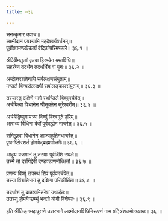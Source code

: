 ```yaml
---
title: ०३६

---
```

सनत्कुमार उवाच॥  
लक्ष्मीदानं प्रवक्ष्यामि महदैश्वर्यवर्धनम्॥  
पूर्वोक्तमण्डपेकार्यं वेदिकोपरिमण्डले॥ ३६.१ ॥  
  
श्रीदेवीमतुलां कृत्वा हिरण्येन यथाविधि॥  
सहस्रेण तदर्धेन तदर्धार्धेन वा पुनः॥ ३६.२ ॥  
  
अष्टोत्तरशतेनापि सर्वलक्षणसंयुताम्॥  
मण्डले विन्यसेल्लक्ष्मीं सर्वालङ्कारसंयुताम्॥ ३६.३ ॥  
  
तस्यास्तु दक्षिणे भागे स्थण्डिले विष्णुमर्चयेत्॥  
अर्चयित्वा विधानेन श्रीसुक्तेन सुरेश्वरीम्॥ ३६.४ ॥  
  
अर्चयेद्विष्णुगायत्र्या विष्णुं विश्वगुरुं हरिम्॥  
आराध्य विधिना देवीं पूर्ववद्धोम माचरेत्॥ ३६.५ ॥  
  
समिद्ध्रुत्वा विधानेन आज्याहुतिमथाचरेत्॥  
पृथगष्टोरशतं होमयेद्ब्राह्मणोत्तमैः॥ ३६.६ ॥  
  
आहूय यजमानं तु तस्याः पूर्वदिशि स्थले॥  
तस्मै तां दर्शयेद्देवीं दण्डवत्प्रणमोत्क्षितौ॥ ३६.७ ॥  
  
प्रणम्य विष्णुं तत्रस्थं शिवं पूर्ववदर्चयेत्॥  
तस्या विंशतिभागं तु दक्षिणा परिकीर्तिता॥ ३६.८ ॥  
  
तदर्धांशं तु दातव्यमितरेषां यथार्हतः॥  
ततस्तु होमयेच्छम्भुं भक्तो योगी विशेषतः॥ ३६.९ ॥  
  
इति श्रीलिङ्गमहापुराणे उत्तरभागे लक्ष्मीदानविधिनिरूपणं नाम षट्त्रिंशत्तमोऽध्यायः॥ ३६ ॥